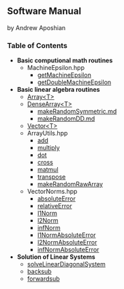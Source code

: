 ## Software Manual
by Andrew Aposhian

### Table of Contents

* **Basic computional math routines**
    * MachineEpsilon.hpp
        * [getMachineEpsilon](./getMachineEpsilon.md)
        * [getDoubleMachineEpsilon](./getDoubleMachineEpsilon.md)
* **Basic linear algebra routines**
    * [Array\<T\>](./Array.md)
    * [DenseArray\<T\>](./DenseArray.md)
        * [makeRandomSymmetric.md](./makeRandomSymmetric.md)
        * [makeRandomDD.md](./makeRandomDD.md)
    * [Vector\<T\>](./Vector.md)
    * ArrayUtils.hpp
        * [add](./add.md)
        * [multiply](./multiply.md)
        * [dot](./dot.md)
        * [cross](./cross.md)
        * [matmul](./matmul.md)
        * [transpose](./transpose.md)
        * [makeRandomRawArray](./makeRandomRawArray.md)
    * VectorNorms.hpp
        * [absoluteError](./absoluteError.md)
        * [relativeError](./relativeError.md)
        * [l1Norm](./l1Norm.md)
        * [l2Norm](./l2Norm.md)
        * [infNorm](./infNorm.md)
        * [l1NormAbsoluteError](l1NormAbsoluteError.md)
        * [l2NormAbsoluteError](l2NormAbsoluteError.md)
        * [infNormAbsoluteError](infNormAbsoluteError.md)
* **Solution of Linear Systems**
    * [solveLinearDiagonalSystem](solveLinearDiagonalSystem.md)
    * [backsub](backsub.md)
    * [forwardsub](forwardsub.md)
    

